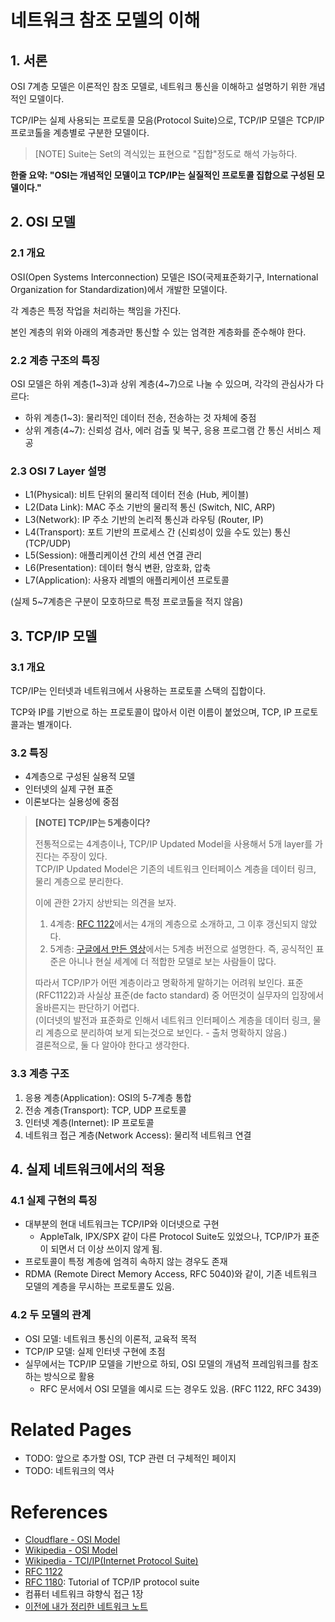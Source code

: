 # 네트워크 참조 모델의 이해

## 1. 서론

OSI 7계층 모델은 이론적인 참조 모델로, 네트워크 통신을 이해하고 설명하기 위한 개념적인 모델이다.

TCP/IP는 실제 사용되는 프로토콜 모음(Protocol Suite)으로, TCP/IP 모델은 TCP/IP 프로코톨을 계층별로 구분한 모델이다.

> [NOTE] Suite는 Set의 격식있는 표현으로 "집합"정도로 해석 가능하다.

**한줄 요약: "OSI는 개념적인 모델이고 TCP/IP는 실질적인 프로토콜 집합으로 구성된 모델이다."**

## 2. OSI 모델

### 2.1 개요

OSI(Open Systems Interconnection) 모델은 ISO(국제표준화기구, International Organization for Standardization)에서 개발한 모델이다.

각 계층은 특정 작업을 처리하는 책임을 가진다. 

본인 계층의 위와 아래의 계층과만 통신할 수 있는 엄격한 계층화를 준수해야 한다.

### 2.2 계층 구조의 특징

OSI 모델은 하위 계층(1~3)과 상위 계층(4~7)으로 나눌 수 있으며, 각각의 관심사가 다르다:
- 하위 계층(1~3): 물리적인 데이터 전송, 전송하는 것 자체에 중점
- 상위 계층(4~7): 신뢰성 검사, 에러 검출 및 복구, 응용 프로그램 간 통신 서비스 제공

### 2.3 OSI 7 Layer 설명

- L1(Physical): 비트 단위의 물리적 데이터 전송 (Hub, 케이블)
- L2(Data Link): MAC 주소 기반의 물리적 통신 (Switch, NIC, ARP)
- L3(Network): IP 주소 기반의 논리적 통신과 라우팅 (Router, IP)
- L4(Transport): 포트 기반의 프로세스 간 (신뢰성이 있을 수도 있는) 통신 (TCP/UDP)
- L5(Session): 애플리케이션 간의 세션 연결 관리 
- L6(Presentation): 데이터 형식 변환, 암호화, 압축 
- L7(Application): 사용자 레벨의 애플리케이션 프로토콜 

(실제 5~7계층은 구분이 모호하므로 특정 프로코톨을 적지 않음)

## 3. TCP/IP 모델

### 3.1 개요

TCP/IP는 인터넷과 네트워크에서 사용하는 프로토콜 스택의 집합이다. 

TCP와 IP를 기반으로 하는 프로토콜이 많아서 이런 이름이 붙었으며, TCP, IP 프로토콜과는 별개이다.

### 3.2 특징
- 4계층으로 구성된 실용적 모델
- 인터넷의 실제 구현 표준
- 이론보다는 실용성에 중점

> **[NOTE] TCP/IP는 5계층이다?**    
> 
> 전통적으로는 4계층이나, TCP/IP Updated Model을 사용해서 5개 layer를 가진다는 주장이 있다.     
> TCP/IP Updated Model은 기존의 네트워크 인터페이스 계층을 데이터 링크, 물리 계층으로 분리한다.   
> 
> 이에 관한 2가지 상반되는 의견을 보자.   
> 1. 4계층: [RFC 1122](https://datatracker.ietf.org/doc/html/rfc1122)에서는 4개의 계층으로 소개하고, 그 이후 갱신되지 않았다.     
> 2. 5계층: [구글에서 만든 영상](https://youtu.be/2qRcOfj5tbA?si=aiEmy0afdDLliERX)에서는 5계층 버전으로 설명한다. 즉, 공식적인 표준은 아니나 현실 세계에 더 적합한 모델로 보는 사람들이 많다.   
>
> 따라서 TCP/IP가 어떤 계층이라고 명확하게 말하기는 어려워 보인다. 표준(RFC1122)과 사실상 표준(de facto standard) 중 어떤것이 실무자의 입장에서 올바른지는 판단하기 어렵다.   
> (이더넷의 발전과 표준화로 인해서 네트워크 인터페이스 계층을 데이터 링크, 물리 계층으로 분리하여 보게 되는것으로 보인다. - 출처 명확하지 않음.)    
> 결론적으로, 둘 다 알아야 한다고 생각한다.

### 3.3 계층 구조
1. 응용 계층(Application): OSI의 5-7계층 통합
2. 전송 계층(Transport): TCP, UDP 프로토콜
3. 인터넷 계층(Internet): IP 프로토콜
4. 네트워크 접근 계층(Network Access): 물리적 네트워크 연결

## 4. 실제 네트워크에서의 적용

### 4.1 실제 구현의 특징
- 대부분의 현대 네트워크는 TCP/IP와 이더넷으로 구현
    - AppleTalk, IPX/SPX 같이 다른 Protocol Suite도 있었으나, TCP/IP가 표준이 되면서 더 이상 쓰이지 않게 됨.
- 프로토콜이 특정 계층에 엄격히 속하지 않는 경우도 존재
- RDMA (Remote Direct Memory Access, RFC 5040)와 같이, 기존 네트워크 모델의 계층을 무시하는 프로토콜도 있음.

### 4.2 두 모델의 관계
- OSI 모델: 네트워크 통신의 이론적, 교육적 목적
- TCP/IP 모델: 실제 인터넷 구현에 초점
- 실무에서는 TCP/IP 모델을 기반으로 하되, OSI 모델의 개념적 프레임워크를 참조하는 방식으로 활용
    - RFC 문서에서 OSI 모델을 예시로 드는 경우도 있음. (RFC 1122, RFC 3439)


# Related Pages

- TODO: 앞으로 추가할 OSI, TCP 관련 더 구체적인 페이지
- TODO: 네트워크의 역사

# References

- [Cloudflare - OSI Model](https://www.cloudflare.com/ko-kr/learning/ddos/glossary/open-systems-interconnection-model-osi/)
- [Wikipedia - OSI Model](https://en.wikipedia.org/wiki/OSI_model)
- [Wikipedia - TCI/IP(Internet Protocol Suite)](https://en.wikipedia.org/wiki/Internet_protocol_suite)
- [RFC 1122](https://datatracker.ietf.org/doc/html/rfc1122)
- [RFC 1180](https://datatracker.ietf.org/doc/html/rfc1180): Tutorial of TCP/IP protocol suite
- 컴퓨터 네트워크 햐향식 접근 1장
- [이전에 내가 정리한 네트워크 노트](https://github.com/YangSiJun528/memory/blob/master/notes/Computer%20Science/%EB%84%A4%ED%8A%B8%EC%9B%8C%ED%81%AC%20%EA%B8%B0%EC%B4%88%20%EA%B0%9C%EB%85%90.md)